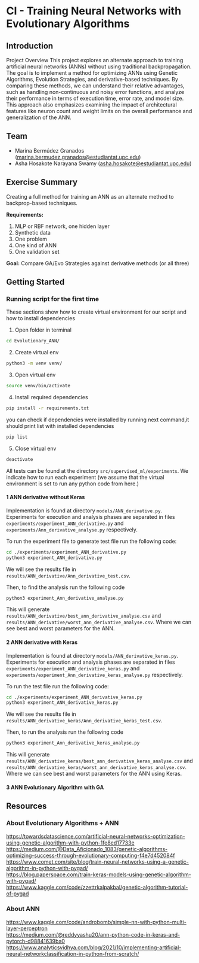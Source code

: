 # CI - Training Neural Networks with Evolutionary Algorithms

## Introduction
Project Overview
This project explores an alternate approach to training artificial neural networks (ANNs) without using traditional backpropagation. The goal is to implement a method for optimizing ANNs using Genetic Algorithms, Evolution Strategies, and derivative-based techniques. By comparing these methods, we can understand their relative advantages, such as handling non-continuous and noisy error functions, and analyze their performance in terms of execution time, error rate, and model size. This approach also emphasizes examining the impact of architectural features like neuron count and weight limits on the overall performance and generalization of the ANN.

## Team

- Marina Bermúdez Granados (marina.bermudez.granados@estudiantat.upc.edu) <br />
- Asha Hosakote Narayana Swamy (asha.hosakote@estudiantat.upc.edu)


## Exercise Summary

Creating a full method for training an ANN as an alternate method to backprop-based techniques.

<b>Requirements:</b>
1. MLP or RBF network, one hidden layer
2. Synthetic data
3. One problem
4. One kind of ANN
5. One validation set

<b>Goal:</b> Compare GA/Evo Strategies against derivative methods (or all three)
## Getting Started

### Running script for the first time
These sections show how to create virtual environment for
our script and how to install dependencies
1. Open folder in terminal
  ```bash
  cd Evolutionary_ANN/
  ```

2. Create virtual env
  ```bash
  python3 -m venv venv/
  ```

3. Open virtual env
  ```bash
  source venv/bin/activate
  ```

4. Install required dependencies
  ```bash
  pip install -r requirements.txt
  ```
you can check if dependencies were installed by running next
command,it should print list with installed dependencies
  ```bash
  pip list
  ```

5. Close virtual env
  ```bash
  deactivate
  ```
All tests can be found at the directory `src/supervised_ml/experiments`. We indicate how to run each experiment (we assume that the virtual environment is set to run any python code from here.)

#### 1 ANN derivative without Keras
Implementation is found at directory `models/ANN_derivative.py`.
Experiments for execution and analysis phases are separated in files `experiments/experiment_ANN_derivative.py` and `experiments/Ann_derivative_analyse.py` respectively.

To run the experiment file to generate test file run the following code:
   ```bash
   cd ./experiments/experiment_ANN_derivative.py
   python3 experiment_ANN_derivative.py
   ```

We will see the results file in `results/ANN_derivative/Ann_derivative_test.csv`.

Then, to find the analysis run the following code
   ```bash
   python3 experiment_Ann_derivative_analyse.py
   ```


This will generate `results/ANN_derivative/best_ann_derivative_analyse.csv` and `results/ANN_derivative/worst_ann_derivative_analyse.csv`.
Where we can see best and worst parameters for the ANN.

#### 2 ANN derivative with Keras

Implementation is found at directory `models/ANN_derivative_keras.py`.
Experiments for execution and analysis phases are separated in files  `experiments/experiment_ANN_derivative_keras.py` and `experiments/experiment_Ann_derivative_keras_analyse.py` respectively.

To run the test file run the following code:
   ```bash
   cd ./experiments/experiment_ANN_derivative_keras.py
   python3 experiment_ANN_derivative_keras.py
   ```

We will see the results file in `results/ANN_derivative_keras/Ann_derivative_keras_test.csv`.

Then, to run the analysis run the following code
   ```bash
   python3 experiment_Ann_derivative_keras_analyse.py
   ```


This will generate `results/ANN_derivative_keras/best_ann_derivative_keras_analyse.csv` and `results/ANN_derivative_keras/worst_ann_derivative_keras_analyse.csv`.
Where we can see best and worst parameters for the ANN using Keras.

#### 3 ANN Evolutionary Algorithm with GA


## Resources 

### About Evolutionary Algorithms + ANN
https://towardsdatascience.com/artificial-neural-networks-optimization-using-genetic-algorithm-with-python-1fe8ed17733e <br />
https://medium.com/@Data_Aficionado_1083/genetic-algorithms-optimizing-success-through-evolutionary-computing-f4e7d452084f <br />
https://www.comet.com/site/blog/train-neural-networks-using-a-genetic-algorithm-in-python-with-pygad/ <br />
https://blog.paperspace.com/train-keras-models-using-genetic-algorithm-with-pygad/ <br >
https://www.kaggle.com/code/zzettrkalpakbal/genetic-algorithm-tutorial-of-pygad

### About ANN
https://www.kaggle.com/code/androbomb/simple-nn-with-python-multi-layer-perceptron <br />
https://medium.com/@reddyyashu20/ann-python-code-in-keras-and-pytorch-d98841639ba0 <br />
https://www.analyticsvidhya.com/blog/2021/10/implementing-artificial-neural-networkclassification-in-python-from-scratch/
